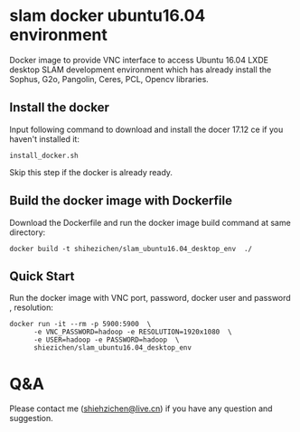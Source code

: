 slam docker ubuntu16.04 environment
=========================
Docker image to provide VNC interface to access Ubuntu 16.04 LXDE desktop SLAM development environment which has already 
install the Sophus, G2o, Pangolin, Ceres, PCL, Opencv libraries.

Install the docker 
-------------------------
Input following command to download and install the docer 17.12 ce if you haven't installed it:

```
install_docker.sh
```
Skip this step if the docker is already ready.

Build the docker image with Dockerfile
-------------------------
Download the Dockerfile and run the docker image build command at same directory:

```
docker build -t shihezichen/slam_ubuntu16.04_desktop_env  ./
```

Quick Start
-------------------------
Run the docker image with VNC port, password, docker user and password , resolution:

```
docker run -it --rm -p 5900:5900  \
      -e VNC_PASSWORD=hadoop -e RESOLUTION=1920x1080  \
      -e USER=hadoop -e PASSWORD=hadoop  \
      shiezichen/slam_ubuntu16.04_desktop_env
```


Q&A
==================

Please contact me (shiehzichen@live.cn) if you have any question and suggestion.
